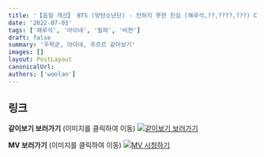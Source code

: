 ```yaml
---
title: '【음질 개선】 BTS (방탄소년단) - 전하지 못한 진심 (해루석,??,????,???) COVER'
date: '2022-07-03'
tags: ['해루석', '아이네', '릴파', '비챤']
draft: false
summary: '우왁굳, 아이네, 주르르 같이보기'
images: []
layout: PostLayout
canonicalUrl:
authors: ['woolan']
---
```


## 링크

**같이보기 보러가기** (이미지를 클릭하여 이동)
[![같이보기 보러가기](https://cdn.discordapp.com/attachments/1135756712759013437/1135758630910697602/banner.png)](https://cafe.naver.com/steamindiegame/6747263)

**MV 보러가기** (이미지를 클릭하여 이동)
[![MV 시청하기](https://i.ytimg.com/vi/pl38om066m0/maxresdefault.jpg)](https://youtu.be/pl38om066m0)
